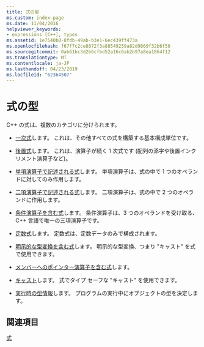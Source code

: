 ```yaml
---
title: 式の型
ms.custom: index-page
ms.date: 11/04/2016
helpviewer_keywords:
- expressions [C++], types
ms.assetid: 1e7540b0-8fdb-49ab-b3e1-6ec439ff473a
ms.openlocfilehash: f67f7c2ce8872f3a88549259a82d9869f32b6f56
ms.sourcegitcommit: 0ab61bc3d2b6cfbd52a16c6ab2b97a8ea1864f12
ms.translationtype: MT
ms.contentlocale: ja-JP
ms.lasthandoff: 04/23/2019
ms.locfileid: "62364507"
---
```

# <a name="types-of-expressions"></a>式の型

C++ の式は、複数のカテゴリに分けられます。

- [一次式](../cpp/primary-expressions.md)します。 これは、その他すべての式を構築する基本構成単位です。

- [後置式](../cpp/postfix-expressions.md)します。 これは、演算子が続く 1 次式です (配列の添字や後置インクリメント演算子など)。

- [単項演算子で記述される式](../cpp/expressions-with-unary-operators.md)します。 単項演算子は、式の中で 1 つのオペランドに対してのみ作用します。

- [二項演算子で記述される式](../cpp/expressions-with-binary-operators.md)します。 二項演算子は、式の中で 2 つのオペランドに作用します。

- [条件演算子を含む式](../cpp/conditional-operator-q.md)します。 条件演算子は、3 つのオペランドを受け取る、C++ 言語で唯一の三項演算子です。

- [定数式](../cpp/cpp-constant-expressions.md)します。 定数式は、定数データのみで構成されます。

- [明示的な型変換を含む式](explicit-type-conversion-operator-parens.md)します。 明示的な型変換、つまり "キャスト" を式で使用できます。

- [メンバーへのポインター演算子を含む式](../cpp/pointer-to-member-operators-dot-star-and-star.md)します。

- [キャスト](../cpp/casting.md)します。 式でタイプ セーフな "キャスト" を使用できます。

- [実行時の型情報](../cpp/run-time-type-information.md)します。 プログラムの実行中にオブジェクトの型を決定します。

## <a name="see-also"></a>関連項目

[式](../cpp/expressions-cpp.md)